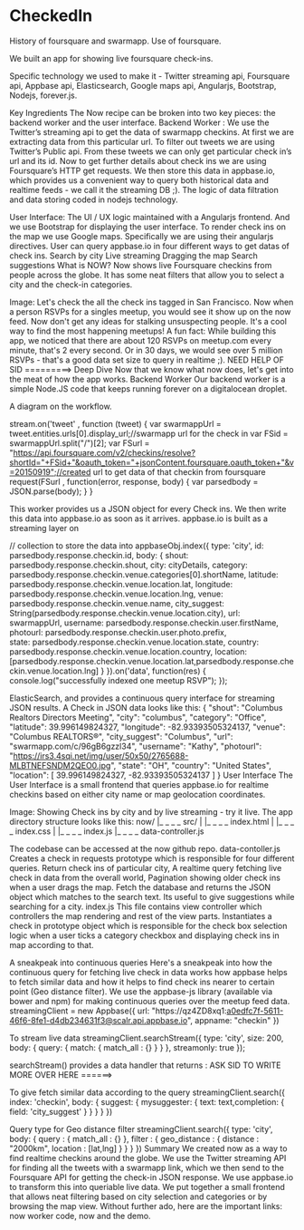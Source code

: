 # CheckedIn
History of foursquare and swarmapp. Use of foursquare.

We built an app for showing live foursquare check-ins.

Specific technology we used to make it - Twitter streaming api, Foursquare api, Appbase api, Elasticsearch, Google maps api, Angularjs, Bootstrap, Nodejs, forever.js.

Key Ingredients
The Now recipe can be broken into two key pieces: the backend worker and the user interface.
Backend Worker : 
We use the Twitter’s streaming api to get the data of swarmapp checkins. At first we are extracting data from this particular url. To filter out tweets we are using Twitter’s Public api.
From these tweets we can only get particular check in’s url and its id. Now to get further details about check ins we are using Foursquare’s HTTP get requests.
We then store this data in appbase.io, which provides us a convenient way to query both historical data and realtime feeds - we call it the streaming DB ;).
The logic of data filtration and data storing coded in nodejs technology.

User Interface:
The UI / UX logic maintained with a Angularjs frontend. And we use Bootstrap for displaying the user interface.
To render check ins on the map we use Google maps. Specifically we are using their  angularjs directives.
User can query appbase.io in four different ways to get datas of check ins.
Search by city 
Live streaming 
Dragging the map
Search suggestions
What is NOW?
Now shows live Foursquare checkins from people across the globe. It has some neat filters that allow you to select a city and the check-in categories.

Image: Let's check the all the check ins tagged in San Francisco.
Now when a person RSVPs for a singles meetup, you would see it show up on the now feed. Now don't get any ideas for stalking unsuspecting people. It's a cool way to find the most happening meetups!
A fun fact: While building this app, we noticed that there are about 120 RSVPs on meetup.com every minute, that's 2 every second. Or in 30 days, we would see over 5 million RSVPs - that's a good data set size to query in realtime ;).
NEED HELP OF SID =========>
Deep Dive
Now that we know what now does, let's get into the meat of how the app works.
Backend Worker
Our backend worker is a simple Node.JS code that keeps running forever on a digitalocean droplet.

A diagram on the workflow.

stream.on('tweet' , function (tweet) {
    var swarmappUrl = tweet.entities.urls[0].display_url;//swarmapp url for the check in 
    var FSid = swarmappUrl.split("/")[2];
    var FSurl = "https://api.foursquare.com/v2/checkins/resolve?shortId="+FSid+"&oauth_token="+jsonContent.foursquare.oauth_token+"&v=20150919";//created url to get data of that checkin from foursquare 
    request(FSurl , function(error, response, body) {
       var parsedbody = JSON.parse(body);
     }
  }

This worker provides us a JSON object for every Check ins. We then write this data into appbase.io as soon as it arrives. appbase.io is built as a streaming layer on 


// collection to store the data into
appbaseObj.index({
    type: 'city',
    id: parsedbody.response.checkin.id,
    body: {
       shout: parsedbody.response.checkin.shout,
       city: cityDetails,
       category: parsedbody.response.checkin.venue.categories[0].shortName,
       latitude: parsedbody.response.checkin.venue.location.lat,
       longitude: parsedbody.response.checkin.venue.location.lng,
       venue: parsedbody.response.checkin.venue.name,
       city_suggest: String(parsedbody.response.checkin.venue.location.city),
       url: swarmappUrl,
       username: parsedbody.response.checkin.user.firstName,
       photourl: parsedbody.response.checkin.user.photo.prefix,                         
       state: parsedbody.response.checkin.venue.location.state,
       country: parsedbody.response.checkin.venue.location.country,
       location: [parsedbody.response.checkin.venue.location.lat,parsedbody.response.checkin.venue.location.lng]
     }
}).on('data', function(res) {
     console.log("successfully indexed one meetup RSVP");
});

ElasticSearch, and provides a continuous query interface for streaming JSON results.
A Check in JSON data looks like this:
{
 "shout": "Columbus Realtors Directors Meeting",
 "city": "columbus",
 "category": "Office",
 "latitude": 39.996149824327,
 "longitude": -82.93393505324137,
 "venue": "Columbus REALTORS®",
 "city_suggest": "Columbus",
 "url": "swarmapp.com/c/96gB6gzzl34",
 "username": "Kathy",
 "photourl": "https://irs3.4sqi.net/img/user/50x50/2765688-MLBTNEFSNDM2QEO0.jpg",
 "state": "OH",
 "country": "United States",
 "location": [
  39.996149824327,
  -82.93393505324137
 ]
}
User Interface
The User Interface is a small frontend that queries appbase.io for realtime checkins based on either city name or map geolocation coordinates.

Image: Showing Check ins by city and by live streaming - try it live.
The app directory structure looks like this:
now/
|_ _ _ _ src/
|        |_ _ _ _ index.html
|        |_ _ _ _ index.css
|        |_ _ _ _ index.js
|_ _ _ _ data-controller.js


The codebase can be accessed at the now github repo.
data-contoller.js
Creates a check in requests prototype which is responsible for four different queries.
Return check ins of particular city,
A realtime query fetching live check in data from the overall world,
Pagination showing older check ins when a user drags the map.
Fetch the database and returns the JSON object which matches to the search text. Its useful to give suggestions while searching for a city.
index.js
This file contains view controller which controllers the map rendering and rest of the view parts. Instantiates a check in prototype object which is responsible for the check box selection logic when a user ticks a category checkbox and displaying check ins in map according to that. 


A sneakpeak into continuous queries
Here's a sneakpeak into how the continuous query for fetching live check in data works how appbase helps to fetch similar data and how it helps to find check ins nearer to certain point (Geo distance filter). 
We use the appbase-js library (available via bower and npm) for making continuous queries over the meetup feed data.
streamingClient = new Appbase({
    url: "https://qz4ZD8xq1:a0edfc7f-5611-46f6-8fe1-d4db234631f3@scalr.api.appbase.io",
    appname: "checkin"
})


To stream live data
streamingClient.searchStream({
          type: 'city',
          size: 200,
          body: {
             query: {
                match: {
                    match_all : {}
                  }
             }
          },
          streamonly: true
      });



searchStream() provides a data handler that returns :
ASK SID TO WRITE MORE OVER HERE ======>

To give fetch similar data according to the query
streamingClient.search({
         index: 'checkin',
         body: {
           suggest: {
              mysuggester: {
                 text: text,completion: { 
                   field: 'city_suggest'
                 }
              }
            }
         }
   })

Query type for Geo distance filter
streamingClient.search({
        type: 'city',
        body: {
          query : {
            match_all : {}
          },
          filter : {
            geo_distance : {
              distance : "2000km",
              location : [lat,lng]
            }
          }
        }
  })
Summary
We created now as a way to find realtime checkins around the globe.
We use the Twitter streaming API for finding all the tweets with a swarmapp link, which we then send to the Foursquare API for getting the check-in JSON response.
We use appbase.io to transform this into queriable live data.
We put together a small frontend that allows neat filtering based on city selection and categories or by browsing the map view.
Without further ado, here are the important links: now worker code, now and the demo.

